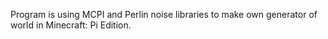 Program is using MCPI and Perlin noise libraries to make own generator of world in Minecraft: Pi Edition.